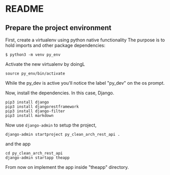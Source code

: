 # README
## Prepare the project environment

First, create a virtualenv using python native functionality
The purpose is to hold imports and other package dependencies:

```$ python3 -m venv py_env ```

Activate the new virtualenv by doingL

```source py_env/bin/activate```

While the py_dev is active you'll notice the label "py_dev" on the os prompt.

Now, install the dependencies.
In this case, Django.

```
pip3 install django
pip3 install djangorestframework
pip3 install django-filter
pip3 install markdown
```

Now use `django-admin` to setup the project,
```
django-admin startproject py_clean_arch_rest_api .
```
and the app

```
cd py_clean_arch_rest_api
django-admin startapp theapp
```

From now on implement the app inside "theapp" directory.